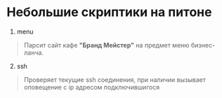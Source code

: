 Небольшие скриптики на питоне
=============================

1. menu
> Парсит сайт кафе **"Бранд Мейстер"** на предмет меню бизнес-ланча.

2. ssh
> Проверяет текущие ssh соединения, при наличии вызывает оповещение с ip адресом подключившигося
